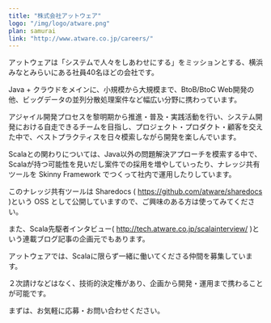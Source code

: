 ```yaml
---
title: "株式会社アットウェア"
logo: "/img/logo/atware.png"
plan: samurai
link: "http://www.atware.co.jp/careers/"
---
```

アットウェアは「システムで人々をしあわせにする」をミッションとする、横浜みなとみらいにある社員40名ほどの会社です。

Java + クラウドをメインに、小規模から大規模まで、BtoB/BtoC Web開発の他、ビッグデータの並列分散処理案件など幅広い分野に携わっています。

アジャイル開発プロセスを黎明期から推進・普及・実践活動を行い、システム開発における自走できるチームを目指し、プロジェクト・プロダクト・顧客を交えた中で、ベストプラクティスを日々模索しながら開発を楽しんでいます。


Scalaとの関わりについては、Java以外の問題解決アプローチを模索する中で、Scalaが持つ可能性を見いだし案件での採用を増やしていったり、ナレッジ共有ツールを
Skinny Framework でつくって社内で運用したりしています。

このナレッジ共有ツールは Sharedocs ( <https://github.com/atware/sharedocs> )という OSS
として公開していますので、ご興味のある方は使ってみてください。

また、Scala先駆者インタビュー( <http://tech.atware.co.jp/scalainterview/>
)という連載ブログ記事の企画元でもあります。


アットウェアでは、Scalaに限らず一緒に働いてくださる仲間を募集しています。

２次請けなどはなく、技術的決定権があり、企画から開発・運用まで携わることが可能です。

まずは、お気軽に応募・お問い合わせください。